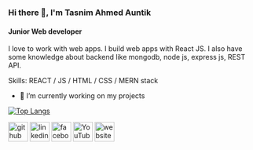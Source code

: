### Hi there 👋, I'm Tasnim Ahmed Auntik
#### Junior Web developer
I love to work with web apps. I build web apps with React JS. I also have some knowledge about backend like mongodb, node js, express js, REST API.

Skills: REACT / JS / HTML / CSS / MERN stack

- 🔭 I’m currently working on my projects 

[![Top Langs](https://github-readme-stats.vercel.app/api/top-langs/?username=taauntik)](https://github.com/anuraghazra/github-readme-stats)


[<img src='https://cdn.jsdelivr.net/npm/simple-icons@3.0.1/icons/github.svg' alt='github' height='40'>](https://github.com/taauntik)  [<img src='https://cdn.jsdelivr.net/npm/simple-icons@3.0.1/icons/linkedin.svg' alt='linkedin' height='40'>](https://www.linkedin.com/in/tasnim-ahmed-auntik/)  [<img src='https://cdn.jsdelivr.net/npm/simple-icons@3.0.1/icons/facebook.svg' alt='facebook' height='40'>](https://www.facebook.com/dvauntik)  [<img src='https://cdn.jsdelivr.net/npm/simple-icons@3.0.1/icons/youtube.svg' alt='YouTube' height='40'>](https://www.youtube.com/channel/UC54xl7fDyRkVEs3bt-jbRng)  [<img src='https://cdn.jsdelivr.net/npm/simple-icons@3.0.1/icons/icloud.svg' alt='website' height='40'>](https://my-personal-portfolio-da495.web.app/) 


<!--
**taauntik/taauntik** is a ✨ _special_ ✨ repository because its `README.md` (this file) appears on your GitHub profile.

Here are some ideas to get you started:

- 🔭 I’m currently working on ...
- 🌱 I’m currently learning ...
- 👯 I’m looking to collaborate on ...
- 🤔 I’m looking for help with ...
- 💬 Ask me about ...
- 📫 How to reach me: ...
- 😄 Pronouns: ...
- ⚡ Fun fact: ...
-->
